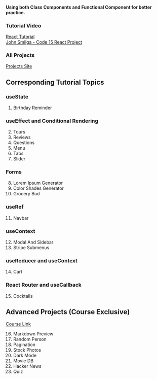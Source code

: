 #### Using both Class Components and Functional Component for better practice.

### Tutorial Video

[React Tutorial](https://youtu.be/iZhV0bILFb0)
<br />
[John Smilga - Code 15 React Project](https://www.youtube.com/watch?v=a_7Z7C_JCyo&t=18190s)

### All Projects

[Projects Site](https://react-projects.netlify.app/)

## Corresponding Tutorial Topics

### useState

1. Birthday Reminder

### useEffect and Conditional Rendering

2. Tours
3. Reviews
4. Questions
5. Menu
6. Tabs
7. Slider

### Forms

8. Lorem Ipsum Generator
9. Color Shades Generator
10. Grocery Bud

### useRef

11. Navbar

### useContext

12. Modal And Sidebar
13. Stripe Submenus

### useReducer and useContext

14. Cart

### React Router and useCallback

15. Cocktails

## Advanced Projects (Course Exclusive)

[Course Link](https://www.udemy.com/course/react-tutorial-and-projects-course/?couponCode=REACT-OCT)

16. Markdown Preview
17. Random Person
18. Pagination
19. Stock Photos
20. Dark Mode
21. Movie DB
22. Hacker News
23. Quiz
